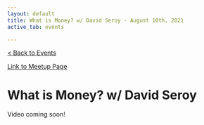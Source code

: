 ```yaml
---
layout: default
title: What is Money? w/ David Seroy - August 10th, 2021
active_tab: events

---
```


[< Back to Events](/events)

[Link to Meetup Page](https://www.meetup.com/BitcoinCharlotte/events/279217548/)

# What is Money? w/ David Seroy

Video coming soon! 

